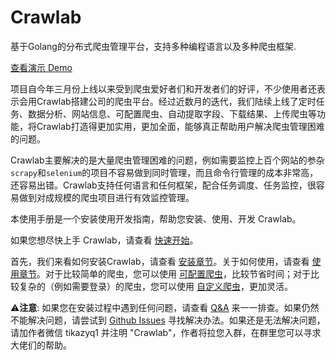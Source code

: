 # Crawlab

基于Golang的分布式爬虫管理平台，支持多种编程语言以及多种爬虫框架.

[查看演示 Demo](http://114.67.75.98:8080)

项目自今年三月份上线以来受到爬虫爱好者们和开发者们的好评，不少使用者还表示会用Crawlab搭建公司的爬虫平台。经过近数月的迭代，我们陆续上线了定时任务、数据分析、网站信息、可配置爬虫、自动提取字段、下载结果、上传爬虫等功能，将Crawlab打造得更加实用，更加全面，能够真正帮助用户解决爬虫管理困难的问题。

Crawlab主要解决的是大量爬虫管理困难的问题，例如需要监控上百个网站的参杂`scrapy`和`selenium`的项目不容易做到同时管理，而且命令行管理的成本非常高，还容易出错。Crawlab支持任何语言和任何框架，配合任务调度、任务监控，很容易做到对成规模的爬虫项目进行有效监控管理。

本使用手册是一个安装使用开发指南，帮助您安装、使用、开发 Crawlab。

如果您想尽快上手 Crawlab，请查看 [快速开始](./QuickStart/README.md)。

首先，我们来看如何安装Crawlab，请查看 [安装章节](./Installation/README.md)。关于如何使用，请查看 [使用章节](./Usage/README.md)。对于比较简单的爬虫，您可以使用 [可配置爬虫](./Usage/Spider/ConfigurableSpider.md)，比较节省时间；对于比较复杂的（例如需要登录）的爬虫，您可以使用 [自定义爬虫](./Usage/Spider/CustomizedSpider.md)，更加灵活。

⚠️**注意**: 如果您在安装过程中遇到任何问题，请查看 [Q&A](./QA/README.md) 来一一排查。如果仍然不能解决问题，请尝试到 [Github Issues](https://github.com/crawlab-team/crawlab/issues) 寻找解决办法。如果还是无法解决问题，请加作者微信 tikazyq1 并注明 "Crawlab"，作者将拉您入群，在群里您可以寻求大佬们的帮助。

